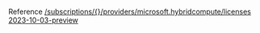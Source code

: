 Reference [/subscriptions/{}/providers/microsoft.hybridcompute/licenses 2023-10-03-preview](/Resources/mgmt-plane/L3N1YnNjcmlwdGlvbnMve30vcHJvdmlkZXJzL21pY3Jvc29mdC5oeWJyaWRjb21wdXRlL2xpY2Vuc2Vz/2023-10-03-preview.xml)
